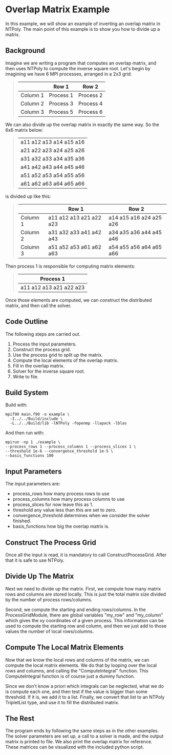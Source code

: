 # Overlap Matrix Example
In this example, we will show an example of inverting an overlap matrix in
NTPoly. The main point of this example is to show you how to divide up
a matrix.

## Background

Imagine we are writing a program that computes an overlap matrix, and then
uses NTPoly to compute the inverse square root. Let's begin by imagining
we have 6 MPI processes, arranged in a 2x3 grid.

> |        | Row 1      | Row 2     |
> |--------| -----------| --------- |
> Column 1 | Process 1  | Process 2 |
> Column 2 | Process 3  | Process 4 |
> Column 3 | Process 5  | Process 6 |

We can also divide up the overlap matrix in exactly the same way. So
the 6x6 matrix below:

> |                         |
> |-------------------------|
> | a11 a12 a13 a14 a15 a16 |
> | a21 a22 a23 a24 a25 a26 |
> | a31 a32 a33 a34 a35 a36 |
> | a41 a42 a43 a44 a45 a46 |
> | a51 a52 a53 a54 a55 a56 |
> | a61 a62 a63 a64 a65 a66 |

is divided up like this:

> |          | Row 1                   | Row 2                   |
> |----------|-------------------------|-------------------------|
> | Column 1 | a11 a12 a13 a21 a22 a23 | a14 a15 a16 a24 a25 a26 |
> | Column 2 | a31 a32 a33 a41 a42 a43 | a34 a35 a36 a44 a45 a46 |
> | Column 3 | a51 a52 a53 a61 a62 a63 | a54 a55 a56 a64 a65 a66 |

Then process 1 is responsible for computing matrix elements:

> | Process 1               |
> |-------------------------|
> | a11 a12 a13 a21 a22 a23 |

Once those elements are computed, we can construct the distributed matrix, and
then call the solver.

## Code Outline

The following steps are carried out.
1. Process the input parameters.
2. Construct the process grid.
3. Use the process grid to split up the matrix.
4. Compute the local elements of the overlap matrix.
5. Fill in the overlap matrix.
6. Solver for the inverse square root.
7. Write to file.

## Build System

Build with:
```
mpif90 main.f90 -o example \
  -I../../Build/include \
  -L../../Build/lib -lNTPoly -fopenmp -llapack -lblas

```

And then run with:
```
mpirun -np 1 ./example \
--process_rows 1 --process_columns 1 --process_slices 1 \
--threshold 1e-6 --convergence_threshold 1e-5 \
--basis_functions 100

```

## Input Parameters

The input parameters are:
- process_rows how many process rows to use
- process_columns how many process columns to use
- process_slices for now leave this as 1.
- threshold any value less than this are set to zero.
- convergence_threshold determines when we consider the solver finished.
- basis_functions how big the overlap matrix is.

## Construct The Process Grid

Once all the input is read, it is mandatory to call ConstructProcessGrid. After
that it is safe to use NTPoly.

## Divide Up The Matrix

Next we need to divide up the matrix. First, we compute how many matrix rows
and columns are stored locally. This is just the total matrix size divided
by the number of process rows/columns.

Second, we compute the starting and ending rows/columns. In the
ProcessGridModule, there are global variables "my_row" and "my_column" which
gives the xy coordinates of a given process. This information can be used to
compute the starting row and column, and then we just add to those values the
number of local rows/columns.

## Compute The Local Matrix Elements

Now that we know the local rows and columns of the matrix, we can compute
the local matrix elements. We do that by looping over the local rows and
columns, and calling the "ComputeIntegral" function. This ComputeIntegral
function is of course just a dummy function.

Since we don't know a priori which integrals can be neglected, what we do is
compute each one, and then test if the value is bigger than some threshold.
If it is, we add it to a list.  Finally, we convert that list to an NTPoly
TripletList type, and use it to fill the distributed matrix.

## The Rest

The program ends by following the same steps as in the other examples. The
solver parameters are set up, a call to a solver is made, and the output
matrix is printed to file. We also print the overlap matrix for reference.
These matrices can be visualized with the included python script.
